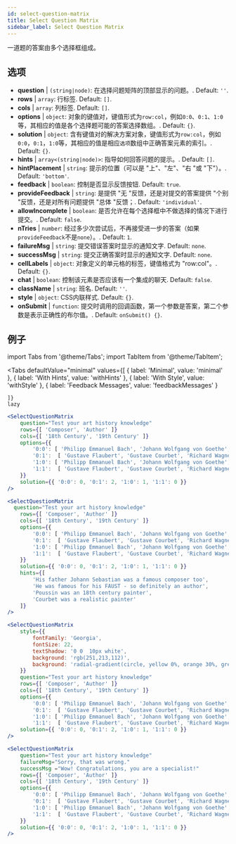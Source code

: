 ```yaml
---
id: select-question-matrix
title: Select Question Matrix
sidebar_label: Select Question Matrix
---
```


一道题的答案由多个选择框组成。

## 选项

* __question__ | `(string|node)`: 在选择问题矩阵的顶部显示的问题。. Default: `''`.
* __rows__ | `array`: 行标签. Default: `[]`.
* __cols__ | `array`: 列标签. Default: `[]`.
* __options__ | `object`: 对象的键值对，键值形式为`row:col`，例如`0:0`、`0:1`、`1:0`等，其相应的值是各个选择题可能的答案选择数组。. Default: `{}`.
* __solution__ | `object`: 含有键值对的解决方案对象，键值形式为`row:col`，例如`0:0`，`0:1`，`1:0`等，其相应的值是相应`选项`数组中正确答案元素的索引。. Default: `{}`.
* __hints__ | `array<(string|node)>`: 指导如何回答问题的提示。. Default: `[]`.
* __hintPlacement__ | `string`: 提示的位置（可以是 "上"、"左"、"右 "或 "下"）。. Default: `'bottom'`.
* __feedback__ | `boolean`: 控制是否显示反馈按钮. Default: `true`.
* __provideFeedback__ | `string`: 是提供 "无 "反馈，还是对提交的答案提供 "个别 "反馈，还是对所有问题提供 "总体 "反馈；. Default: `'individual'`.
* __allowIncomplete__ | `boolean`: 是否允许在每个选择框中不做选择的情况下进行提交。. Default: `false`.
* __nTries__ | `number`: 经过多少次尝试后，不再接受进一步的答案（如果`provideFeedback`不是`none`）。. Default: `1`.
* __failureMsg__ | `string`: 提交错误答案时显示的通知文字. Default: `none`.
* __successMsg__ | `string`: 提交正确答案时显示的通知文字. Default: `none`.
* __cellLabels__ | `object`: 对象定义的单元格的标签，键值格式为 "row:col"。. Default: `{}`.
* __chat__ | `boolean`: 控制该元素是否应该有一个集成的聊天. Default: `false`.
* __className__ | `string`: 班名. Default: `''`.
* __style__ | `object`: CSS内联样式. Default: `{}`.
* __onSubmit__ | `function`: 提交时调用的回调函数，第一个参数是答案，第二个参数是表示正确性的布尔值。. Default: `onSubmit() {}`.


## 例子


import Tabs from '@theme/Tabs';
import TabItem from '@theme/TabItem';

<Tabs
    defaultValue="minimal"
    values={[
        { label: 'Minimal', value: 'minimal' },
        { label: 'With Hints', value: 'withHints' },
        { label: 'With Style', value: 'withStyle' },
        { label: 'Feedback Messages', value: 'feedbackMessages' }
        
    ]}
    lazy
>

<TabItem value="minimal">

```jsx live
<SelectQuestionMatrix
    question="Test your art history knowledge"
    rows={[ 'Composer', 'Author' ]} 
    cols={[ '18th Century', '19th Century' ]} 
    options={{ 
        '0:0': [ 'Philipp Emmanuel Bach', 'Johann Wolfgang von Goethe', 'Nicolas Poussin'], 
        '0:1':  [ 'Gustave Flaubert', 'Gustave Courbet', 'Richard Wagner'] ,
        '1:0': [ 'Philipp Emmanuel Bach', 'Johann Wolfgang von Goethe', 'Nicolas Poussin'],
        '1:1':  [ 'Gustave Flaubert', 'Gustave Courbet', 'Richard Wagner'] 
    }} 
    solution={{ '0:0': 0, '0:1': 2, '1:0': 1, '1:1': 0 }}
/>
```
</TabItem>

<TabItem value="withHints">

```jsx live
<SelectQuestionMatrix
  question="Test your art history knowledge"
    rows={[ 'Composer', 'Author' ]} 
    cols={[ '18th Century', '19th Century' ]} 
    options={{ 
        '0:0': [ 'Philipp Emmanuel Bach', 'Johann Wolfgang von Goethe', 'Nicolas Poussin'], 
        '0:1':  [ 'Gustave Flaubert', 'Gustave Courbet', 'Richard Wagner'] ,
        '1:0': [ 'Philipp Emmanuel Bach', 'Johann Wolfgang von Goethe', 'Nicolas Poussin'],
        '1:1':  [ 'Gustave Flaubert', 'Gustave Courbet', 'Richard Wagner'] 
    }} 
    solution={{ '0:0': 0, '0:1': 2, '1:0': 1, '1:1': 0 }}
    hints={[
        'His father Johann Sebastian was a famous composer too',
        'He was famous for his FAUST - so definitely an author',
        'Poussin was an 18th century painter',
        'Courbet was a realistic painter'
    ]}
/>
```
</TabItem>

<TabItem value="withStyle">

```jsx live
<SelectQuestionMatrix
    style={{ 
        fontFamily: 'Georgia',
        fontSize: 22, 
        textShadow: '0 0  10px white',
        background: 'rgb(251,213,112)',
        background: 'radial-gradient(circle, yellow 0%, orange 30%, green 100%)'
    }}
    question="Test your art history knowledge"
    rows={[ 'Composer', 'Author' ]} 
    cols={[ '18th Century', '19th Century' ]} 
    options={{ 
        '0:0': [ 'Philipp Emmanuel Bach', 'Johann Wolfgang von Goethe', 'Nicolas Poussin'], 
        '0:1':  [ 'Gustave Flaubert', 'Gustave Courbet', 'Richard Wagner'] ,
        '1:0': [ 'Philipp Emmanuel Bach', 'Johann Wolfgang von Goethe', 'Nicolas Poussin'],
        '1:1':  [ 'Gustave Flaubert', 'Gustave Courbet', 'Richard Wagner'] }} 
    solution={{ '0:0': 0, '0:1': 2, '1:0': 1, '1:1': 0 }}
/>
```
</TabItem>


<TabItem value="feedbackMessages">

```jsx live
<SelectQuestionMatrix
    question="Test your art history knowledge"
    failureMsg="Sorry, that was wrong." 
    successMsg ="Wow! Congratulations, you are a specialist!"
    rows={[ 'Composer', 'Author' ]} 
    cols={[ '18th Century', '19th Century' ]} 
    options={{ 
        '0:0': [ 'Philipp Emmanuel Bach', 'Johann Wolfgang von Goethe', 'Nicolas Poussin'], 
        '0:1':  [ 'Gustave Flaubert', 'Gustave Courbet', 'Richard Wagner'] ,
        '1:0': [ 'Philipp Emmanuel Bach', 'Johann Wolfgang von Goethe', 'Nicolas Poussin'],
        '1:1':  [ 'Gustave Flaubert', 'Gustave Courbet', 'Richard Wagner'] 
    }} 
    solution={{ '0:0': 0, '0:1': 2, '1:0': 1, '1:1': 0 }}
/>
```

</TabItem>

</Tabs>

